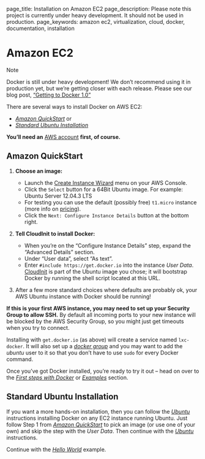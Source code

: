 page_title: Installation on Amazon EC2
page_description: Please note this project is currently under heavy development. It should not be used in production. 
page_keywords: amazon ec2, virtualization, cloud, docker, documentation, installation

# Amazon EC2

Note

Docker is still under heavy development! We don’t recommend using it in
production yet, but we’re getting closer with each release. Please see
our blog post, [“Getting to Docker
1.0”](http://blog.docker.io/2013/08/getting-to-docker-1-0/)

There are several ways to install Docker on AWS EC2:

-   [*Amazon QuickStart*](#amazonquickstart) or
-   [*Standard Ubuntu Installation*](#amazonstandard)

**You’ll need an** [AWS account](http://aws.amazon.com/) **first, of
course.**

## Amazon QuickStart

1.  **Choose an image:**
    -   Launch the [Create Instance
        Wizard](https://console.aws.amazon.com/ec2/v2/home?#LaunchInstanceWizard:)
        menu on your AWS Console.
    -   Click the `Select` button for a 64Bit Ubuntu
        image. For example: Ubuntu Server 12.04.3 LTS
    -   For testing you can use the default (possibly free)
        `t1.micro` instance (more info on
        [pricing](http://aws.amazon.com/en/ec2/pricing/)).
    -   Click the `Next: Configure Instance Details`
        button at the bottom right.

2.  **Tell CloudInit to install Docker:**
    -   When you’re on the “Configure Instance Details” step, expand the
        “Advanced Details” section.
    -   Under “User data”, select “As text”.
    -   Enter `#include https://get.docker.io` into
        the instance *User Data*.
        [CloudInit](https://help.ubuntu.com/community/CloudInit) is part
        of the Ubuntu image you chose; it will bootstrap Docker by
        running the shell script located at this URL.

3.  After a few more standard choices where defaults are probably ok,
    your AWS Ubuntu instance with Docker should be running!

**If this is your first AWS instance, you may need to set up your
Security Group to allow SSH.** By default all incoming ports to your new
instance will be blocked by the AWS Security Group, so you might just
get timeouts when you try to connect.

Installing with `get.docker.io` (as above) will
create a service named `lxc-docker`. It will also
set up a [*docker group*](../binaries/#dockergroup) and you may want to
add the *ubuntu* user to it so that you don’t have to use
`sudo` for every Docker command.

Once you’ve got Docker installed, you’re ready to try it out – head on
over to the [*First steps with Docker*](../../use/basics/) or
[*Examples*](../../examples/) section.

## Standard Ubuntu Installation

If you want a more hands-on installation, then you can follow the
[*Ubuntu*](../ubuntulinux/#ubuntu-linux) instructions installing Docker
on any EC2 instance running Ubuntu. Just follow Step 1 from [*Amazon
QuickStart*](#amazonquickstart) to pick an image (or use one of your
own) and skip the step with the *User Data*. Then continue with the
[*Ubuntu*](../ubuntulinux/#ubuntu-linux) instructions.

Continue with the [*Hello
World*](../../examples/hello_world/#hello-world) example.
